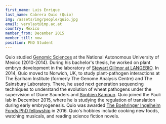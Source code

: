 ```yaml
---
first_name: Luis Enrique
last_name: Cabrera Quio (Quio)
img: /assets/img/people/quio.jpg
email: verylast@imp.ac.at
country: Mexico
member_from: December 2015
member_till: now
position: PhD Student
---
```

Quio studied [Genomic Sciences](http://www.lcg.unam.mx/es/about) at the National Autonomous University of Mexico (2010-2014). During his bachelor's thesis, he worked on plant embryo development in the laboratory of [Stewart Gillmor at LANGEBIO](http://langebio.cinvestav.mx/?pag=854). In 2014, Quio moved to Norwich, UK, to study plant-pathogen interactions at The Earlham Institute (formerly The Genome Analysis Centre) and The Sainsbury Laboratory. There, he used next generation sequencing techniques to understand the evolution of wheat pathogens under the supervision of Diane Saunders and [Sophien Kamoun](http://www.tsl.ac.uk/groups/kamoun-group/). Quio joined the Pauli lab in December 2015, where he is studying the regulation of translation during early embryogenesis. Quio was awarded [The Boehringer Ingelheim Fonds PhD fellowship](https://www.bifonds.de/fellowships-grants/phd-fellowships.html) in 2016. Quio's hobbies include cooking new foods, watching musicals, and reading science fiction novels.
